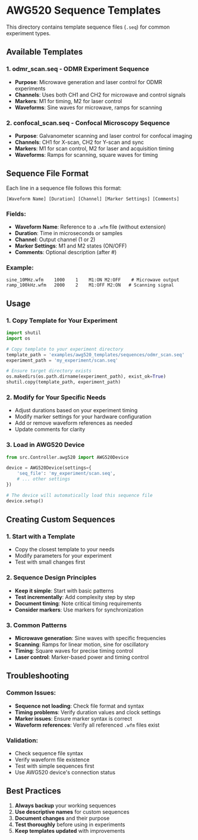 # AWG520 Sequence Templates

This directory contains template sequence files (`.seq`) for common experiment types.

## Available Templates

### 1. **odmr_scan.seq** - ODMR Experiment Sequence
- **Purpose**: Microwave generation and laser control for ODMR experiments
- **Channels**: Uses both CH1 and CH2 for microwave and control signals
- **Markers**: M1 for timing, M2 for laser control
- **Waveforms**: Sine waves for microwave, ramps for scanning

### 2. **confocal_scan.seq** - Confocal Microscopy Sequence
- **Purpose**: Galvanometer scanning and laser control for confocal imaging
- **Channels**: CH1 for X-scan, CH2 for Y-scan and sync
- **Markers**: M1 for scan control, M2 for laser and acquisition timing
- **Waveforms**: Ramps for scanning, square waves for timing

## Sequence File Format

Each line in a sequence file follows this format:
```
[Waveform Name] [Duration] [Channel] [Marker Settings] [Comments]
```

### Fields:
- **Waveform Name**: Reference to a `.wfm` file (without extension)
- **Duration**: Time in microseconds or samples
- **Channel**: Output channel (1 or 2)
- **Marker Settings**: M1 and M2 states (ON/OFF)
- **Comments**: Optional description (after #)

### Example:
```
sine_10MHz.wfm    1000    1    M1:ON M2:OFF    # Microwave output
ramp_100kHz.wfm   2000    2    M1:OFF M2:ON   # Scanning signal
```

## Usage

### 1. **Copy Template for Your Experiment**
```python
import shutil
import os

# Copy template to your experiment directory
template_path = 'examples/awg520_templates/sequences/odmr_scan.seq'
experiment_path = 'my_experiment/scan.seq'

# Ensure target directory exists
os.makedirs(os.path.dirname(experiment_path), exist_ok=True)
shutil.copy(template_path, experiment_path)
```

### 2. **Modify for Your Specific Needs**
- Adjust durations based on your experiment timing
- Modify marker settings for your hardware configuration
- Add or remove waveform references as needed
- Update comments for clarity

### 3. **Load in AWG520 Device**
```python
from src.Controller.awg520 import AWG520Device

device = AWG520Device(settings={
    'seq_file': 'my_experiment/scan.seq',
    # ... other settings
})

# The device will automatically load this sequence file
device.setup()
```

## Creating Custom Sequences

### 1. **Start with a Template**
- Copy the closest template to your needs
- Modify parameters for your experiment
- Test with small changes first

### 2. **Sequence Design Principles**
- **Keep it simple**: Start with basic patterns
- **Test incrementally**: Add complexity step by step
- **Document timing**: Note critical timing requirements
- **Consider markers**: Use markers for synchronization

### 3. **Common Patterns**
- **Microwave generation**: Sine waves with specific frequencies
- **Scanning**: Ramps for linear motion, sine for oscillatory
- **Timing**: Square waves for precise timing control
- **Laser control**: Marker-based power and timing control

## Troubleshooting

### Common Issues:
- **Sequence not loading**: Check file format and syntax
- **Timing problems**: Verify duration values and clock settings
- **Marker issues**: Ensure marker syntax is correct
- **Waveform references**: Verify all referenced `.wfm` files exist

### Validation:
- Check sequence file syntax
- Verify waveform file existence
- Test with simple sequences first
- Use AWG520 device's connection status

## Best Practices

1. **Always backup** your working sequences
2. **Use descriptive names** for custom sequences
3. **Document changes** and their purpose
4. **Test thoroughly** before using in experiments
5. **Keep templates updated** with improvements
